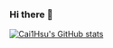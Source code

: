 ### Hi there 👋
[![Cai1Hsu's GitHub stats](https://github-readme-stats.vercel.app/api?username=cai1hsu&count_private=true&show_icons=true&theme=dark)](https://github.com/cai1hsu)

<!--
**Cai1Hsu/Cai1Hsu** is a ✨ _special_ ✨ repository because its `README.md` (this file) appears on your GitHub profile.

Here are some ideas to get you started:

- 🔭 I’m currently working on ...
- 🌱 I’m currently learning ...
- 👯 I’m looking to collaborate on ...
- 🤔 I’m looking for help with ...
- 💬 Ask me about ...
- 📫 How to reach me: ...
- 😄 Pronouns: ...
- ⚡ Fun fact: ...
-->
